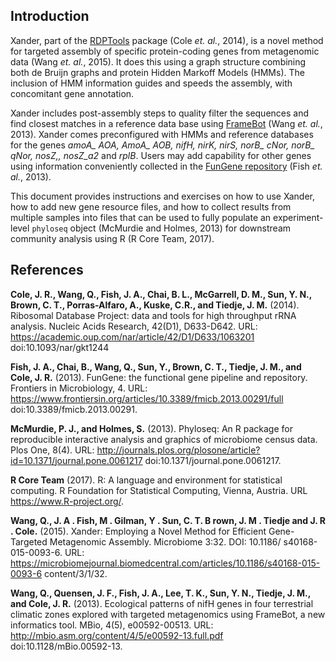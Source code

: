 ## Introduction
Xander, part of the [RDPTools](https://github.com/rdpstaff/RDPTools) package (Cole *et. al.*, 2014), is a novel method for targeted assembly of specific protein-coding genes from metagenomic data (Wang *et. al.*, 2015). It does this using a graph structure combining both de Bruijn graphs and protein Hidden Markoff Models (HMMs). The inclusion of HMM information guides and speeds the assembly, with concomitant gene annotation.

Xander includes post-assembly steps to quality filter the sequences and find closest matches in a reference data base using [FrameBot](https://github.com/rdpstaff/Framebot) (Wang *et. al.*, 2013). Xander comes preconfigured with HMMs and reference databases for the genes *amoA_ AOA, AmoA_ AOB, nifH, nirK, nirS, norB_ cNor, norB_ qNor, nosZ,, nosZ_a2* and *rplB*. Users may add capability for other genes using information conveniently collected in the [FunGene repository](http://fungene.cme.msu.edu/) (Fish *et. al.*, 2013).

This document provides instructions and exercises on how to use Xander, how to add new gene resource files, and how to collect results from multiple samples into files that can be used to fully populate an experiment-level `phyloseq` object (McMurdie and Holmes, 2013) for downstream community analysis using R (R Core Team, 2017).

## References
**Cole, J. R., Wang, Q., Fish, J. A., Chai, B. L., McGarrell, D. M., Sun, Y. N., Brown, C. T., Porras-Alfaro, A., Kuske, C.R., and Tiedje, J. M.** (2014). Ribosomal Database Project: data and tools for high throughput rRNA analysis. Nucleic Acids Research, 42(D1), D633-D642. URL: https://academic.oup.com/nar/article/42/D1/D633/1063201 doi:10.1093/nar/gkt1244

**Fish, J. A., Chai, B., Wang, Q., Sun, Y., Brown, C. T., Tiedje, J. M., and Cole, J. R.** (2013). FunGene: the functional gene pipeline and repository. Frontiers in Microbiology, 4. URL: https://www.frontiersin.org/articles/10.3389/fmicb.2013.00291/full  doi:10.3389/fmicb.2013.00291.

**McMurdie, P. J., and Holmes, S.** (2013). Phyloseq: An R package for reproducible interactive analysis and graphics of microbiome census data. Plos One, 8(4). URL: http://journals.plos.org/plosone/article?id=10.1371/journal.pone.0061217 doi:10.1371/journal.pone.0061217.

**R Core Team** (2017). R: A language and environment for statistical computing. R Foundation  for Statistical Computing, Vienna, Austria. URL https://www.R-project.org/.

**Wang, Q., J. A . Fish, M . Gilman, Y . Sun, C. T. B rown, J. M . Tiedje and J. R . Cole.** (2015). Xander: Employing a Novel Method for Efficient Gene-Targeted Metagenomic Assembly. Microbiome 3:32. DOI: 10.1186/ s40168-015-0093-6. URL: https://microbiomejournal.biomedcentral.com/articles/10.1186/s40168-015-0093-6 content/3/1/32.

**Wang, Q., Quensen, J. F., Fish, J. A., Lee, T. K., Sun, Y. N., Tiedje, J. M., and Cole, J. R.** (2013). Ecological patterns of nifH genes in four terrestrial climatic zones explored with targeted metagenomics using FrameBot, a new informatics tool. MBio, 4(5), e00592-00513. URL: http://mbio.asm.org/content/4/5/e00592-13.full.pdf doi:10.1128/mBio.00592-13.
